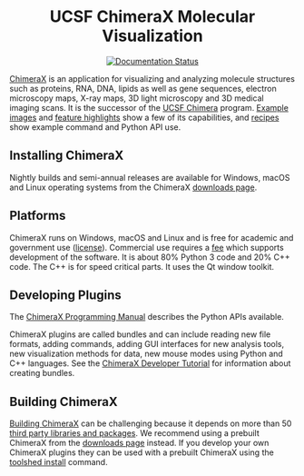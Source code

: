 <h1 align="center">UCSF ChimeraX Molecular Visualization</h1>
<div align="center">
  <a href='https://www.cgl.ucsf.edu/chimerax/docs/devel/index.html'>
    <img src='https://readthedocs.org/projects/chimerax/badge/?version=latest' alt='Documentation Status' />
  </a>
</div>

[ChimeraX](https://www.rbvi.ucsf.edu/chimerax/) is an application for visualizing and analyzing molecule structures such as proteins, RNA, DNA, lipids as well as gene sequences, electron microscopy maps, X-ray maps, 3D light microscopy and 3D medical imaging scans.  It is the successor of the [UCSF Chimera](https://www.cgl.ucsf.edu/chimera/) program.  [Example images](https://www.rbvi.ucsf.edu/chimerax/gallery.html) and [feature highlights](https://www.rbvi.ucsf.edu/chimerax/features.html) show a few of its capabilities, and [recipes](https://rbvi.github.io/chimerax-recipes/) show example command and Python API use.

## Installing ChimeraX

Nightly builds and semi-annual releases are available for Windows, macOS and Linux operating systems from the ChimeraX [downloads page](https://www.rbvi.ucsf.edu/chimerax/download.html).

## Platforms

ChimeraX runs on Windows, macOS and Linux and is free for academic and government use ([license](https://www.rbvi.ucsf.edu/chimerax/docs/license.html)).  Commercial use requires a [fee](https://www.rbvi.ucsf.edu/chimera/commercial_license.html) which supports development of the software.  It is about 80% Python 3 code and 20% C++ code.  The C++ is for speed critical parts.  It uses the Qt window toolkit.  

## Developing Plugins

The [ChimeraX Programming Manual](https://www.cgl.ucsf.edu/chimerax/docs/devel/index.html) describes the Python APIs available.

ChimeraX plugins are called bundles and can include reading new file formats, adding commands, adding GUI interfaces for new analysis tools, new visualization methods for data, new mouse modes using Python and C++ languages.  See the [ChimeraX Developer Tutorial](https://www.cgl.ucsf.edu/chimerax/docs/devel/tutorials/introduction.html) for information about creating bundles.

## Building ChimeraX

[Building ChimeraX](https://www.cgl.ucsf.edu/chimerax/docs/devel/building.html) can be challenging because it depends on more than 50 [third party libraries and packages](https://www.rbvi.ucsf.edu/chimerax/docs/devel/dependencies.html). We recommend using a prebuilt ChimeraX from the [downloads page](https://www.rbvi.ucsf.edu/chimerax/download.html) instead.  If you develop your own ChimeraX plugins they can be used with a prebuilt ChimeraX using the [toolshed install](http://www.rbvi.ucsf.edu/chimerax/docs/user/commands/toolshed.html#install) command.
